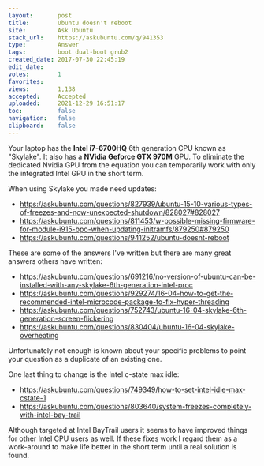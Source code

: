 ```yaml
---
layout:       post
title:        Ubuntu doesn't reboot
site:         Ask Ubuntu
stack_url:    https://askubuntu.com/q/941353
type:         Answer
tags:         boot dual-boot grub2
created_date: 2017-07-30 22:45:19
edit_date:    
votes:        1
favorites:    
views:        1,138
accepted:     Accepted
uploaded:     2021-12-29 16:51:17
toc:          false
navigation:   false
clipboard:    false
---
```


Your laptop has the **Intel i7-6700HQ** 6th generation CPU known as "Skylake". It also has a **NVidia Geforce GTX 970M** GPU. To eliminate the dedicated Nvidia GPU from the equation you can temporarily work with only the integrated Intel GPU in the short term.

When using Skylake you made need updates:

- https://askubuntu.com/questions/827939/ubuntu-15-10-various-types-of-freezes-and-now-unexpected-shutdown/828027#828027
- https://askubuntu.com/questions/811453/w-possible-missing-firmware-for-module-i915-bpo-when-updating-initramfs/879250#879250
- https://askubuntu.com/questions/941252/ubuntu-doesnt-reboot

These are some of the answers I've written but there are many great answers others have written:

- https://askubuntu.com/questions/691216/no-version-of-ubuntu-can-be-installed-with-any-skylake-6th-generation-intel-proc
- https://askubuntu.com/questions/929274/16-04-how-to-get-the-recommended-intel-microcode-package-to-fix-hyper-threading
- https://askubuntu.com/questions/752743/ubuntu-16-04-skylake-6th-generation-screen-flickering
- https://askubuntu.com/questions/830404/ubuntu-16-04-skylake-overheating

Unfortunately not enough is known about your specific problems to point your question as a duplicate of an existing one.

One last thing to change is the Intel c-state max idle:

- https://askubuntu.com/questions/749349/how-to-set-intel-idle-max-cstate-1
- https://askubuntu.com/questions/803640/system-freezes-completely-with-intel-bay-trail

Although targeted at Intel BayTrail users it seems to have improved things for other Intel CPU users as well. If these fixes work I regard them as a work-around to make life better in the short term until a real solution is found.

